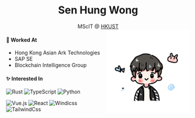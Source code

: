 <div align="center">
<h1>Sen Hung Wong</h1>
<span>MScIT @ <a href="https://hkust.edu.hk/">HKUST</a></span>
</div>

<img align="right" src="/assets/me-nobg.png" width="230px" height="230px">

#### 🏢 Worked At

- Hong Kong Asian Ark Technologies
- SAP SE
- Blockchain Intelligence Group

#### ✨ Interested In

![Rust](https://img.shields.io/badge/-Rust-DEA584?style=flat-square&logo=rust&logoColor=black)
![TypeScript](https://img.shields.io/badge/-TypeScript-007ACC?style=flat-square&logo=typescript&logoColor=white)
![Python](https://img.shields.io/badge/-Python-FFD343?style=flat-square&logo=python)

![Vue.js](https://img.shields.io/badge/-Vue.js-232c3e?style=flat-square&logo=vuedotjs)
![React](https://img.shields.io/badge/-React-23282C?style=flat-square&logo=react)
![Windicss](https://img.shields.io/badge/-WindiCss-%23000000?style=flat-square&logo=tailwind-css&&logoColor=48B0F1)
![TailwindCss](https://img.shields.io/badge/-TailwindCss-%231a202c?style=flat-square&logo=tailwind-css)
